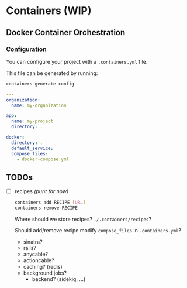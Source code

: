 # Containers (WIP)

## Docker Container Orchestration

### Configuration

You can configure your project with a `.containers.yml` file.

This file can be generated by running:

```sh
containers generate config
```

```yaml
---
organization:
  name: my-organization

app:
  name: my-project
  directory: .

docker:
  directory: .
  default_service:
  compose_files:
    - docker-compose.yml
```

## TODOs

- [ ] recipes _(punt for now)_

    ```sh
    containers add RECIPE [URL]
    containers remove RECIPE
    ```

    Where should we store recipes? `./.containers/recipes`?

    Should add/remove recipe modify `compose_files` in `.containers.yml`?

  - sinatra?
  - rails?
  - anycable?
  - actioncable?
  - caching? (redis)
  - background jobs?
    - backend? (sidekiq, ...)
